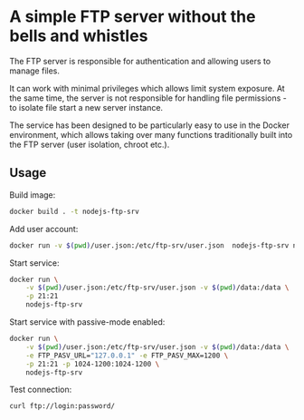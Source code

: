 # A simple FTP server without the bells and whistles

The FTP server is responsible for authentication and allowing users to manage files.

It can work with minimal privileges which allows limit system exposure. At the same time, the server is not responsible for handling file permissions - to isolate file start a new server instance.

The service has been designed to be particularly easy to use in the Docker environment, which allows taking over many functions traditionally built into the FTP server (user isolation, chroot etc.).

## Usage

Build image:

```bash
docker build . -t nodejs-ftp-srv
```

Add user account:

```bash
docker run -v $(pwd)/user.json:/etc/ftp-srv/user.json  nodejs-ftp-srv node add_user.js login password 
```

Start service:

```bash
docker run \
	-v $(pwd)/user.json:/etc/ftp-srv/user.json -v $(pwd)/data:/data \
	-p 21:21 
	nodejs-ftp-srv
```

Start service with passive-mode enabled:

```bash
docker run \
	-v $(pwd)/user.json:/etc/ftp-srv/user.json -v $(pwd)/data:/data \
	-e FTP_PASV_URL="127.0.0.1" -e FTP_PASV_MAX=1200 \
	-p 21:21 -p 1024-1200:1024-1200 \
	nodejs-ftp-srv
```

Test connection:

```bash
curl ftp://login:password/
```